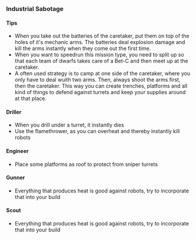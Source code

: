 <h3 id="sabotage">Industrial Sabotage</h3>

<Accordion>

#### Tips

- When you take out the batteries of the caretaker, put them on top of the holes of it's mechanic arms. The batteries deal explosion damage and kill the arms instantly when they come out the first time.
- When you want to speedrun this mission type, you need to split up so that each team of dwarfs takes care of a Bet-C and then meet up at the caretaker.
- A often used strategy is to camp at one side of the caretaker, where you only have to deal wuith two arms. Then, always shoot the arms first, then the caretaker. This way you can create trenches, platforms and all kind of things to defend against turrets and keep your supplies around at that place.

<ClassHighlight name="driller">

#### <ClassIcon name="driller" /><span class="align-middle">Driller</span>

- When you drill under a turret, it instantly dies
- Use the flamethrower, as you can overheat and thereby instantly kill robots

</ClassHighlight>
<ClassHighlight name="engineer">

#### <ClassIcon name="engineer" /><span class="align-middle">Engineer</span>

- Place some platforms as roof to protect from sniper turrets

</ClassHighlight>
<ClassHighlight name="gunner">

#### <ClassIcon name="gunner" /><span class="align-middle">Gunner</span>

- Everything that produces heat is good against robots, try to incorporate that into your build

</ClassHighlight>
<ClassHighlight name="scout">

#### <ClassIcon name="scout" /><span class="align-middle">Scout</span>

- Everything that produces heat is good against robots, try to incorporate that into your build

</ClassHighlight>
</Accordion>
